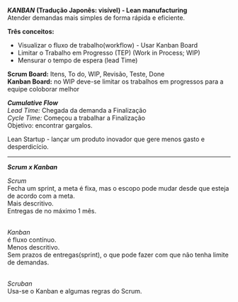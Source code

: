 ***KANBAN*** **(Tradução Japonês: visível) - Lean manufacturing** </br>
Atender demandas mais simples de forma rápida e eficiente.

**Três conceitos:**
- Visualizar o fluxo de trabalho(workflow) - Usar Kanban Board
- Limitar o Trabalho em Progresso (TEP) (Work in Process; WIP)
- Mensurar o tempo de espera (lead Time) 

**Scrum Board:** Itens, To do, WIP, Revisão, Teste, Done </br>
**Kanban Board:** no WIP deve-se limitar os trabalhos em progressos para a equipe coloborar melhor


***Cumulative Flow*** </br>
*Lead Time:* Chegada da demanda a Finalização </br>
*Cycle Time:* Começou a trabalhar a Finalização </br>
Objetivo: encontrar gargalos. </br>

Lean Startup - lançar um produto inovador que gere menos gasto e desperdicício.

---
***Scrum x Kanban*** 
</br>

*Scrum* </br>
Fecha um sprint, a meta é fixa, mas o escopo pode mudar desde que esteja de acordo com a meta. </br>
Mais descritivo.</br>
Entregas de no máximo 1 mês. </br>
</br>

*Kanban* </br>
é fluxo contínuo. </br>
Menos descritivo.</br>
Sem prazos de entregas(sprint), o que pode fazer com que não tenha limite de demandas. </br>
</br>

*Scruban* </br>
Usa-se o Kanban e algumas regras do Scrum.
